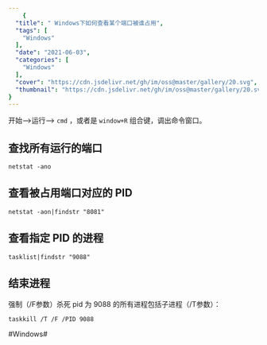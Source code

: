 ```yaml
---
    {
  "title": " Windows下如何查看某个端口被谁占用",
  "tags": [
    "Windows"
  ],
  "date": "2021-06-03",
  "categories": [
    "Windows"
  ],
  "cover": "https://cdn.jsdelivr.net/gh/im/oss@master/gallery/20.svg",
  "thumbnail": "https://cdn.jsdelivr.net/gh/im/oss@master/gallery/20.svg"
}
---
```

    
开始—->运行—-> `cmd` ，或者是 `window+R` 组合键，调出命令窗口。

## 查找所有运行的端口
```shell
netstat -ano
```

## 查看被占用端口对应的 PID
```shell
netstat -aon|findstr "8081"
```

## 查看指定 PID 的进程
```shell
tasklist|findstr "9088"
```

## 结束进程
强制（/F参数）杀死 pid 为 9088 的所有进程包括子进程（/T参数）：

```shell
taskkill /T /F /PID 9088
```

#Windows#